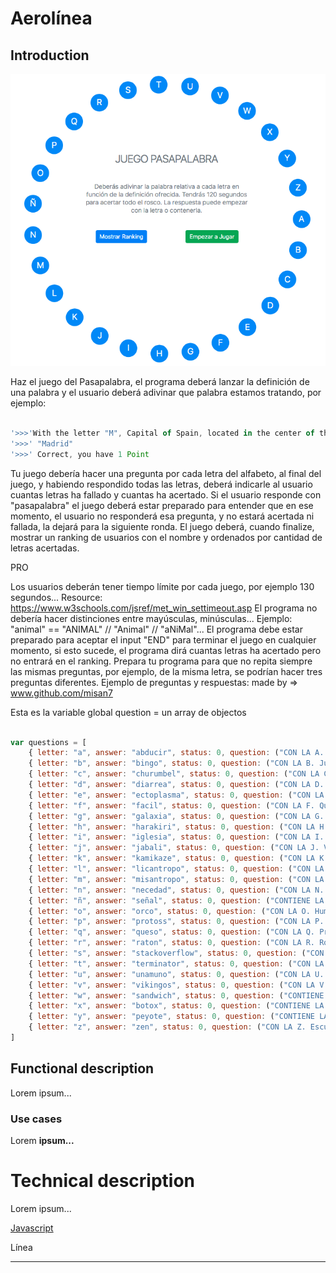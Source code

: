 # Aerolínea

## Introduction
![](doc/pasapalabra.png)

Haz el juego del Pasapalabra, el programa deberá lanzar la definición de una palabra y el usuario deberá adivinar que palabra estamos tratando, por ejemplo:

```javascript

'>>>'With the letter "M", Capital of Spain, located in the center of the country.
'>>>' "Madrid"
'>>>' Correct, you have 1 Point
```

Tu juego debería hacer una pregunta por cada letra del alfabeto, al final del juego, y habiendo respondido todas las letras, deberá indicarle al usuario cuantas letras ha fallado y cuantas ha acertado. Si el usuario responde con "pasapalabra" el juego deberá estar preparado para entender que en ese momento, el usuario no responderá esa pregunta, y no estará acertada ni fallada, la dejará para la siguiente ronda. El juego deberá, cuando finalize, mostrar un ranking de usuarios con el nombre y ordenados por cantidad de letras acertadas.

PRO

Los usuarios deberán tener tiempo límite por cada juego, por ejemplo 130 segundos... Resource: https://www.w3schools.com/jsref/met_win_settimeout.asp
El programa no debería hacer distinciones entre mayúsculas, minúsculas... Ejemplo: "animal" == "ANIMAL" // "Animal" // "aNiMal"...
El programa debe estar preparado para aceptar el input "END" para terminar el juego en cualquier momento, si esto sucede, el programa dirá cuantas letras ha acertado pero no entrará en el ranking.
Prepara tu programa para que no repita siempre las mismas preguntas, por ejemplo, de la misma letra, se podrían hacer tres preguntas diferentes.
Ejemplo de preguntas y respuestas: made by => www.github.com/misan7

Esta es la variable global question = un array de objectos

```javascript

var questions = [
    { letter: "a", answer: "abducir", status: 0, question: ("CON LA A. Dicho de una supuesta criatura extraterrestre: Apoderarse de alguien") },
    { letter: "b", answer: "bingo", status: 0, question: ("CON LA B. Juego que ha sacado de quicio a todos los 'Skylabers' en las sesiones de precurso") },
    { letter: "c", answer: "churumbel", status: 0, question: ("CON LA C. Niño, crío, bebé") },
    { letter: "d", answer: "diarrea", status: 0, question: ("CON LA D. Anormalidad en la función del aparato digestivo caracterizada por frecuentes evacuaciones y su consistencia líquida") },
    { letter: "e", answer: "ectoplasma", status: 0, question: ("CON LA E. Gelatinoso y se encuentra debajo de la membrana plasmática. Los cazafantasmas medían su radiación") },
    { letter: "f", answer: "facil", status: 0, question: ("CON LA F. Que no requiere gran esfuerzo, capacidad o dificultad") },
    { letter: "g", answer: "galaxia", status: 0, question: ("CON LA G. Conjunto enorme de estrellas, polvo interestelar, gases y partículas") },
    { letter: "h", answer: "harakiri", status: 0, question: ("CON LA H. Suicidio ritual japonés por desentrañamiento") },
    { letter: "i", answer: "iglesia", status: 0, question: ("CON LA I. Templo cristiano") },
    { letter: "j", answer: "jabali", status: 0, question: ("CON LA J. Variedad salvaje del cerdo que sale en la película 'El Rey León', de nombre Pumba") },
    { letter: "k", answer: "kamikaze", status: 0, question: ("CON LA K. Persona que se juega la vida realizando una acción temeraria") },
    { letter: "l", answer: "licantropo", status: 0, question: ("CON LA L. Hombre lobo") },
    { letter: "m", answer: "misantropo", status: 0, question: ("CON LA M. Persona que huye del trato con otras personas o siente gran aversión hacia ellas") },
    { letter: "n", answer: "necedad", status: 0, question: ("CON LA N. Demostración de poca inteligencia") },
    { letter: "ñ", answer: "señal", status: 0, question: ("CONTIENE LA Ñ. Indicio que permite deducir algo de lo que no se tiene un conocimiento directo.") },
    { letter: "o", answer: "orco", status: 0, question: ("CON LA O. Humanoide fantástico de apariencia terrible y bestial, piel de color verde creada por el escritor Tolkien") },
    { letter: "p", answer: "protoss", status: 0, question: ("CON LA P. Raza ancestral tecnológicamente avanzada que se caracteriza por sus grandes poderes psíonicos del videojuego StarCraft") },
    { letter: "q", answer: "queso", status: 0, question: ("CON LA Q. Producto obtenido por la maduración de la cuajada de la leche") },
    { letter: "r", answer: "raton", status: 0, question: ("CON LA R. Roedor") },
    { letter: "s", answer: "stackoverflow", status: 0, question: ("CON LA S. Comunidad salvadora de todo desarrollador informático") },
    { letter: "t", answer: "terminator", status: 0, question: ("CON LA T. Película del director James Cameron que consolidó a Arnold Schwarzenegger como actor en 1984") },
    { letter: "u", answer: "unamuno", status: 0, question: ("CON LA U. Escritor y filósofo español de la generación del 98 autor del libro 'Niebla' en 1914") },
    { letter: "v", answer: "vikingos", status: 0, question: ("CON LA V. Nombre dado a los miembros de los pueblos nórdicos originarios de Escandinavia, famosos por sus incursiones y pillajes en Europa") },
    { letter: "w", answer: "sandwich", status: 0, question: ("CONTIENE LA W. Emparedado hecho con dos rebanadas de pan entre las cuales se coloca jamón y queso") },
    { letter: "x", answer: "botox", status: 0, question: ("CONTIENE LA X. Toxina bacteriana utilizada en cirujía estética") },
    { letter: "y", answer: "peyote", status: 0, question: ("CONTIENE LA Y. Pequeño cáctus conocido por sus alcaloides psicoactivos utilizado de forma ritual y medicinal por indígenas americanos") },
    { letter: "z", answer: "zen", status: 0, question: ("CON LA Z. Escuela de budismo que busca la experiencia de la sabiduría más allá del discurso racional") },
] 
```

## Functional description
Lorem ipsum...

### Use cases

Lorem **ipsum...**

# Technical description

Lorem ipsum...

[Javascript](https://developer.mozilla.org/es/docs/Web/JavaScript)

Línea
___
